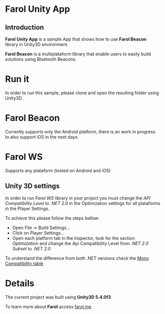 # Farol Unity App

## Introduction

**Farol Unity App** is a sample App that shows how to use **Farol Beacon** library in Unity3D environment. 

**Farol Beacon** is a multiplataform library that enable users to easily build solutions using Bluetooth Beacons.

# Run it

In order to run this sample, please clone and open the resulting folder using Unity3D. 

# Farol Beacon

Currently supports only the  Android platform, there is an work in progress to also support iOS in the next days. 

# Farol WS 

Supports any plataform (tested on Android and iOS)

## Unity 3D settings

In order to run *Farol WS* library in your project you must change the *API Compatibility Level* to *.NET 2.0* in the Optimization settings for all plataforms in the Player Settings.

To achieve this please follow the steps bellow: 

 * Open File -> Build Settings...
 * Click on Player Settings...
 * Open each platform tab in the Inspector, look for the section *Optimization* and change the Api Compatibility Level from *.NET 2.0 Subset* to *.NET 2.0*

To understand the difference from both .NET versions check the [Mono Compatibility table](http://docs.unity3d.com/412/Documentation/ScriptReference/MonoCompatibility.html)

# Details

The current project was built using **Unity3D 5.4.0f3**

To learn more about **Farol** access [farol.me](http://farol.me)
